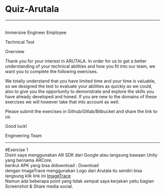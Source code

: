 # Quiz-Arutala
<hr>
<br>
Immersive Engineer Employee

Technical Test

Overview

Thank you for your interest in ARUTALA. In order for us to get a better understanding of your
technical abilities and how you fit into our team, we want you to complete the following
exercises.

We totally understand that you have limited time and your time is valuable, so we designed the
test to evaluate your abilities as quickly as we could, also to give you the opportunity to
demonstrate and explore the skills you have already developed and honed. If you are new to
the domains of these exercises we will however take that into account as well.

Please submit the exercises in Github/Gitlab/Bitbucket and share the link to us.

Good luck!

Engineering Team

<hr>

#Exercise 1
<br>
Disini saya menggunakan AR SDK dari Google atau langsung bawaan Unity yang bernama ARCore. <br>
berikut APK yang bisa didownload : <a herf="https://bit.ly/3C7fE4Q"> Download</a> <br>
dengan ImageTrace menggunakan Logo dari Arutala itu sendiri bisa langsung klik link ini <a href="http://bit.ly/316MZtT"> ImageTrace</a> <br>
Namun ada beberapa point yang tidak sempat saya kerjakan yaitu bagian Screenshot & Share media social.

